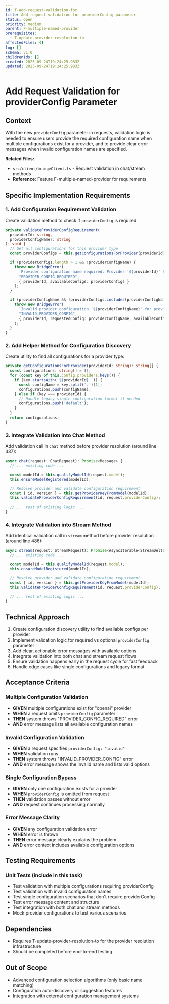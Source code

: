 ```yaml
---
id: T-add-request-validation-for
title: Add request validation for providerConfig parameter
status: open
priority: medium
parent: F-multiple-named-provider
prerequisites:
  - T-update-provider-resolution-to
affectedFiles: {}
log: []
schema: v1.0
childrenIds: []
created: 2025-09-24T19:24:25.983Z
updated: 2025-09-24T19:24:25.983Z
---
```


# Add Request Validation for providerConfig Parameter

## Context

With the new `providerConfig` parameter in requests, validation logic is needed to ensure users provide the required configuration name when multiple configurations exist for a provider, and to provide clear error messages when invalid configuration names are specified.

**Related Files:**

- `src/client/bridgeClient.ts` - Request validation in chat/stream methods
- **Reference**: Feature F-multiple-named-provider for requirements

## Specific Implementation Requirements

### 1. Add Configuration Requirement Validation

Create validation method to check if `providerConfig` is required:

```typescript
private validateProviderConfigRequirement(
  providerId: string,
  providerConfigName?: string
): void {
  // Get all configurations for this provider type
  const providerConfigs = this.getConfigurationsForProvider(providerId);

  if (providerConfigs.length > 1 && !providerConfigName) {
    throw new BridgeError(
      `Provider configuration name required. Provider '${providerId}' has multiple configurations: ${providerConfigs.join(', ')}`,
      "PROVIDER_CONFIG_REQUIRED",
      { providerId, availableConfigs: providerConfigs }
    );
  }

  if (providerConfigName && !providerConfigs.includes(providerConfigName)) {
    throw new BridgeError(
      `Invalid provider configuration '${providerConfigName}' for provider '${providerId}'. Available configurations: ${providerConfigs.join(', ')}`,
      "INVALID_PROVIDER_CONFIG",
      { providerId, requestedConfig: providerConfigName, availableConfigs: providerConfigs }
    );
  }
}
```

### 2. Add Helper Method for Configuration Discovery

Create utility to find all configurations for a provider type:

```typescript
private getConfigurationsForProvider(providerId: string): string[] {
  const configurations: string[] = [];
  for (const key of this.config.providers.keys()) {
    if (key.startsWith(`${providerId}.`)) {
      const configName = key.split('.')[1];
      configurations.push(configName);
    } else if (key === providerId) {
      // Handle legacy single configuration format if needed
      configurations.push('default');
    }
  }
  return configurations;
}
```

### 3. Integrate Validation into Chat Method

Add validation call in `chat` method before provider resolution (around line 337):

```typescript
async chat(request: ChatRequest): Promise<Message> {
  // ... existing code ...

  const modelId = this.qualifyModelId(request.model);
  this.ensureModelRegistered(modelId);

  // Resolve provider and validate configuration requirement
  const { id, version } = this.getProviderKeyFromModel(modelId);
  this.validateProviderConfigRequirement(id, request.providerConfig);

  // ... rest of existing logic ...
}
```

### 4. Integrate Validation into Stream Method

Add identical validation call in `stream` method before provider resolution (around line 486):

```typescript
async stream(request: StreamRequest): Promise<AsyncIterable<StreamDelta>> {
  // ... existing code ...

  const modelId = this.qualifyModelId(request.model);
  this.ensureModelRegistered(modelId);

  // Resolve provider and validate configuration requirement
  const { id, version } = this.getProviderKeyFromModel(modelId);
  this.validateProviderConfigRequirement(id, request.providerConfig);

  // ... rest of existing logic ...
}
```

## Technical Approach

1. Create configuration discovery utility to find available configs per provider
2. Implement validation logic for required vs optional `providerConfig` parameter
3. Add clear, actionable error messages with available options
4. Integrate validation into both chat and stream request flows
5. Ensure validation happens early in the request cycle for fast feedback
6. Handle edge cases like single configurations and legacy format

## Acceptance Criteria

### Multiple Configuration Validation

- **GIVEN** multiple configurations exist for "openai" provider
- **WHEN** a request omits `providerConfig` parameter
- **THEN** system throws "PROVIDER_CONFIG_REQUIRED" error
- **AND** error message lists all available configuration names

### Invalid Configuration Validation

- **GIVEN** a request specifies `providerConfig: "invalid"`
- **WHEN** validation runs
- **THEN** system throws "INVALID_PROVIDER_CONFIG" error
- **AND** error message shows the invalid name and lists valid options

### Single Configuration Bypass

- **GIVEN** only one configuration exists for a provider
- **WHEN** `providerConfig` is omitted from request
- **THEN** validation passes without error
- **AND** request continues processing normally

### Error Message Clarity

- **GIVEN** any configuration validation error
- **WHEN** error is thrown
- **THEN** error message clearly explains the problem
- **AND** error context includes available configuration options

## Testing Requirements

### Unit Tests (include in this task)

- Test validation with multiple configurations requiring providerConfig
- Test validation with invalid configuration names
- Test single configuration scenarios that don't require providerConfig
- Test error message content and structure
- Test integration with both chat and stream methods
- Mock provider configurations to test various scenarios

## Dependencies

- Requires T-update-provider-resolution-to for the provider resolution infrastructure
- Should be completed before end-to-end testing

## Out of Scope

- Advanced configuration selection algorithms (only basic name matching)
- Configuration auto-discovery or suggestion features
- Integration with external configuration management systems
